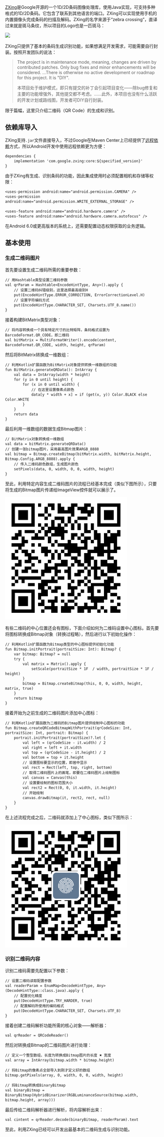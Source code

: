 [ZXing](https://github.com/zxing/zxing)是Google开源的一个1D/2D条码图像处理库，使用Java实现，可支持多种格式的1D/2D条码。它包含了联系到其他语言的端口。ZXing可以实现使用手机的内置摄像头完成条码的扫描及解码。ZXing的名字来源于“zebra crossing”，直译过来就是斑马条纹，所以项目的Logo也是一匹斑马：

![](https://camo.githubusercontent.com/1c0ff84f124fc90e102e85e7c61f2d21e480570632e72b06cdef2109e6c13fe8/68747470733a2f2f7261772e6769746875622e636f6d2f77696b692f7a78696e672f7a78696e672f7a78696e672d6c6f676f2e706e67)

ZXing只提供了基本的条码生成识别功能，如果想满足开发需求，可能需要自行封装。按照开发团队的说法：

> The project is in maintenance mode, meaning, changes are driven by contributed patches. Only bug fixes and minor enhancements will be considered. ...There is otherwise no active development or roadmap for this project. It is "DIY".
> 
> 本项目处于维护模式，即只有提交的补丁会引起项目变化——除bug修复和主要的功能增强外，其他提交都不考虑。……此外，本项目也没有什么活跃的开发计划或路线图，开发者可DIY自行封装。

限于篇幅，这里只介绍二维码（QR Code）的生成和识别。

## 依赖库导入

ZXing支持`.jar`文件直接导入，不过Google在Maven Center上已经提供了[远程依赖](https://mvnrepository.com/artifact/com.google.zxing/core)方式，所以Android开发中使用远程依赖更为方便：

```
dependencies {
    implementation 'com.google.zxing:core:${specified_version}'
}
```

由于ZXing有生成、识别条码的功能，因此集成使用时必须配置相机和存储等权限：

```
<uses-permission android:name="android.permission.CAMERA" />
<uses-permission android:name="android.permission.WRITE_EXTERNAL_STORAGE" />

<uses-feature android:name="android.hardware.camera" />
<uses-feature android:name="android.hardware.camera.autofocus" />
```

在Android 6.0或更高版本的系统上，还需要配置动态权限获取的业务逻辑。

## 基本使用

### 生成二维码图片

首先要设置生成二维码所需的重要参数：
```
// 用Hashtable类型设置二维码参数
val qrParam = Hashtable<EncodeHintType, Any>().apply {
    // 设置二维码纠错级别，这里选择最高级别H
    put(EncodeHintType.ERROR_CORRECTION, ErrorCorrectionLevel.H)
    // 设置字符编码方式
    put(EncodeHintType.CHARACTER_SET, Charsets.UTF_8.name())
}
```

接着构建BitMatrix类型对象：
```
// 将内容转换成一个具有特定尺寸的比特矩阵，条码格式设置为BarcodeFormat.QR_CODE，即二维码
val bitMatrix = MultiFormatWriter().encode(content, BarcodeFormat.QR_CODE, width, height, qrParam)
```

然后将BitMatrix转换成一维数组：
```
// 利用Kotlin扩展函数为BitMatrix对象提供转换一维数组的功能
fun BitMatrix.generateQRData(): IntArray {
    val data = IntArray(width * height)
    for (y in 0 until height) {
        for (x in 0 until width) {
            // 在这里设置像素点颜色
            data[y * width + x] = if (get(x, y)) Color.BLACK else Color.WHITE
        }
    }
    return data
}
```

最后利用一维数组的数据生成Bitmap图片：
```
// BitMatrix对象转换成一维数组
val data = bitMatrix.generateQRData()
// 创建一张bitmap图片，采用最高图片效果ARGB_8888
val bitmap = Bitmap.createBitmap(bitMatrix.width, bitMatrix.height, Bitmap.Config.ARGB_8888).apply {
    // 传入二维码颜色数组，生成图片颜色
    setPixels(data, 0, width, 0, 0, width, height) 
}
```

至此，利用特定内容生成二维码图片的流程已经基本完成（类似下图所示），只要将生成的Bitmap图片传递给ImageView控件就可以展示了。

![](pics/zxing.png)

有些二维码的中心位置还会有图标，下面介绍如何为二维码设置中心图标。首先要将图标转换成Bitmap对象（转换过程略），然后进行以下初始化操作：
```
// 利用Kotlin扩展函数为Bitmap类型的中心图标提供初始化功能
fun Bitmap.initPortrait(portraitSize: Int): Bitmap? {
    var bitmap: Bitmap? = null
    try {
        val matrix = Matrix().apply {
            setScale(portraitSize * 1F  / width, portraitSize * 1F / height)
        }
        bitmap = Bitmap.createBitmap(this, 0, 0, width, height, matrix, true)
    }
    return bitmap
}
```

接着开始为之前生成的二维码图片添加中心图标：
```
// 利用Kotlin扩展函数为二维码的Bitmap图片提供绘制中心图标的功能
fun Bitmap.createQRCodeBitmapWithPortrait(qrCodeSize: Int, portraitSize: Int, portrait: Bitmap) {
    portrait.initPortrait(portraitSize)?.let {
        val left = (qrCodeSize - it.width) / 2
        val right = left + it.width
        val top = (qrCodeSize - it.height) / 2
        val bottom = top + it.height
        // 设置图标要显示的位置，即居中显示
        val rect = Rect(left, top, right, bottom)
        // 取得二维码图片上的画笔，即要在二维码图片上绘制图标
        val canvas = Canvas(this)
        // 设置要绘制的图标范围大小
        val rect2 = Rect(0, 0, it.width, it.height)
        // 开始绘制
        canvas.drawBitmap(it, rect2, rect, null)
    }
}
```

在上述流程完成之后，二维码就添加上了中心图标，类似下图所示：

![](pics/zxing2.png)


### 识别二维码内容

识别二维码需要先配置以下参数：
```
// 设置二维码读取配置参数
val readerParam = EnumMap<DecodeHintType, Any>(DecodeHintType::class.java).apply {
    // 配置优化精度
    put(DecodeHintType.TRY_HARDER, true)
    // 配置解码所使用的编码格式
    put(DecodeHintType.CHARACTER_SET, Charsets.UTF_8)
}
```

接着创建二维码解析功能所需的核心对象——解析器：
```
val qrReader = QRCodeReader()
```

然后对转换成Bitmap的二维码图片进行处理：
```
// 定义一个整型数组，长度为转换成Bitmap图片的长度 ✖️ 宽度
val array = IntArray(bitmap.width * bitmap.height)

// 将Bitmap的像素点全部导入到刚才定义好的数组
bitmap.getPixels(array, 0, width, 0, 0, width, height)

// 将Bitmap转换成BinaryBitmap
val binaryBitmap = BinaryBitmap(HybridBinarizer(RGBLuminanceSource(bitmap.width, bitmap.height, array)))
```

最后传给二维码解析器进行解析，将内容解析出来：
```
val cintent = qrReader.decode(binaryBitmap, readerParam).text
```

至此，利用ZXing已经可以开发出最基本的二维码生成与识别功能。
